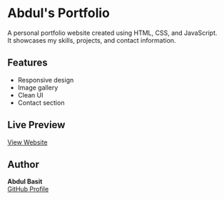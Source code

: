 # Abdul's Portfolio

A personal portfolio website created using HTML, CSS, and JavaScript.  
It showcases my skills, projects, and contact information.

## Features
- Responsive design
- Image gallery
- Clean UI
- Contact section

## Live Preview
[View Website](https://abdulbasit1017.github.io/Abdul-s-Portfolio/)

## Author
**Abdul Basit**  
[GitHub Profile](https://github.com/abdulbasit1017)
